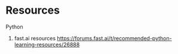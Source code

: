 # Resources
Python
1. fast.ai resources https://forums.fast.ai/t/recommended-python-learning-resources/26888

